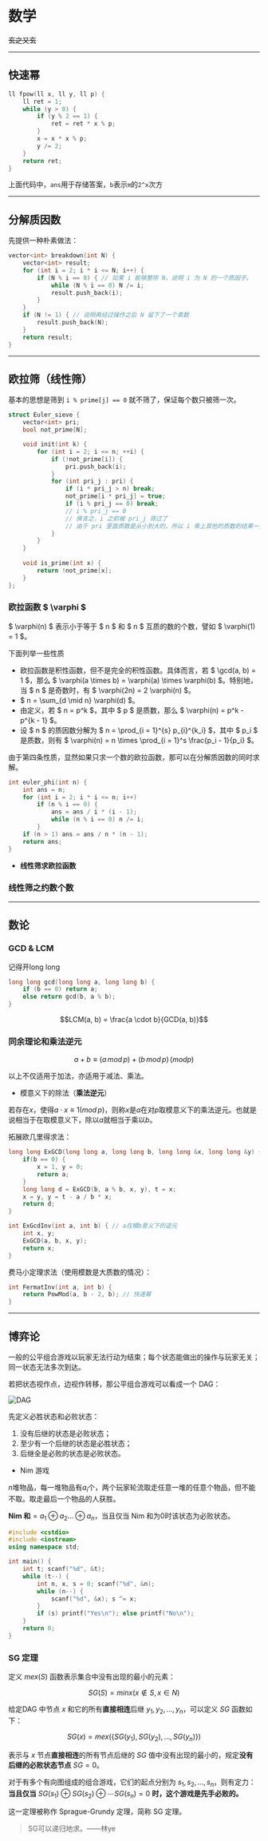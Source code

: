 # 数学

~~玄之又玄~~

---

## 快速幂

```cpp
ll fpow(ll x, ll y, ll p) {
    ll ret = 1;
    while (y > 0) {
        if (y % 2 == 1) {
            ret = ret * x % p;
        }
        x = x * x % p;
        y /= 2;
    }
    return ret;
}
```

上面代码中，`ans`用于存储答案，`b`表示`m`的`2^x`次方

---

## 分解质因数

先提供一种朴素做法：

```cpp
vector<int> breakdown(int N) {
    vector<int> result;
    for (int i = 2; i * i <= N; i++) {
        if (N % i == 0) { // 如果 i 能够整除 N，说明 i 为 N 的一个质因子。
            while (N % i == 0) N /= i;
            result.push_back(i);
        }
    }
    if (N != 1) { // 说明再经过操作之后 N 留下了一个素数
        result.push_back(N);
    }
    return result;
}
```

---

## 欧拉筛（线性筛）

基本的思想是筛到 `i % prime[j] == 0` 就不筛了，保证每个数只被筛一次。

```cpp
struct Euler_sieve {
    vector<int> pri;
    bool not_prime[N];

    void init(int k) {
        for (int i = 2; i <= n; ++i) {
            if (!not_prime[i]) {
                pri.push_back(i);
            }
            for (int pri_j : pri) {
                if (i * pri_j > n) break;
                not_prime[i * pri_j] = true;
                if (i % pri_j == 0) break;
                // i % pri_j == 0
                // 换言之，i 之前被 pri_j 筛过了
                // 由于 pri 里面质数是从小到大的，所以 i 乘上其他的质数的结果一定会被 pri_j 的倍数筛掉，就不需要在这里先筛一次，所以这里直接 break 掉就好了
            }
        }
    }
    
    void is_prime(int x) {
        return !not_prime[x];
    }
};
```

### 欧拉函数 $ \varphi $

$ \varphi(n) $ 表示小于等于 $ n $ 和 $ n $ 互质的数的个数，譬如 $ \varphi(1)  = 1 $。

下面列举一些性质

- 欧拉函数是积性函数，但不是完全的积性函数。具体而言，若 $ \gcd(a, b) = 1 $，那么 $ \varphi(a \times b) = \varphi(a) \times \varphi(b) $。特别地，当 $ n $ 是奇数时，有 $ \varphi(2n) = 2 \varphi(n) $。
- $ n = \sum_{d \mid n} \varphi(d) $。
- 由定义，若 $ n = p^k $，其中 $ p $ 是质数，那么 $ \varphi(n) = p^k - p^{k - 1} $。
- 设 $ n $ 的质因数分解为 $ n = \prod_{i = 1}^{s} p_{i}^{k_i} $，其中 $ p_i $ 是质数，则有 $ \varphi(n) = n \times \prod_{i = 1}^s \frac{p_i - 1}{p_i} $。

由于第四条性质，显然如果只求一个数的欧拉函数，那可以在分解质因数的同时求解。

```cpp
int euler_phi(int n) {
    int ans = n;
    for (int i = 2; i * i <= n; i++)
        if (n % i == 0) {
            ans = ans / i * (i - 1);
            while (n % i == 0) n /= i;
        }
    if (n > 1) ans = ans / n * (n - 1);
    return ans;
}
```

- **线性筛求欧拉函数**



### 线性筛之约数个数

---

## 数论

### GCD & LCM

记得开long long

```cpp
long long gcd(long long a, long long b) {
    if (b == 0) return a;
    else return gcd(b, a % b);
}
```

$$LCM(a, b) = \frac{a \cdot b}{GCD(a, b)}$$

### 同余理论和乘法逆元

$$a + b \equiv (a \, mod \, p) + (b \, mod \, p)\, (mod p)$$

以上不仅适用于加法，亦适用于减法、乘法。

- 模意义下的除法（**乘法逆元**）

若存在$x$，使得$a\cdot x \equiv 1 (mod\, p)$，则称$x$是$a$在对$p$取模意义下的乘法逆元。也就是说相当于在取模意义下，除以$a$就相当于乘以$b$。

拓展欧几里得求法：

```cpp
long long ExGCD(long long a, long long b, long long &x, long long &y) {
    if(b == 0) {
        x = 1, y = 0;
        return a;
    }
    long long d = ExGCD(b, a % b, x, y), t = x;
    x = y, y = t - a / b * x;
    return d;  
}

int ExGcdInv(int a, int b) { // a在模b意义下的逆元
    int x, y;
    ExGCD(a, b, x, y);
    return x;
}
```

费马小定理求法（使用模数是大质数的情况）：

```cpp
int FermatInv(int a, int b) {
    return PowMod(a, b - 2, b); // 快速幂
}
```

---

## 博弈论

一般的公平组合游戏以玩家无法行动为结束；每个状态能做出的操作与玩家无关；同一状态无法多次到达。

若把状态视作点，边视作转移，那公平组合游戏可以看成一个 DAG：

![DAG](https://oi-wiki.org/math/game-theory/images/game1.png)

先定义必胜状态和必败状态：

1. 没有后继的状态是必败状态；
2. 至少有一个后继的状态是必胜状态；
3. 后继全是必败的状态是必败状态。

- Nim 游戏

$n$堆物品，每一堆物品有$a_i$个，两个玩家轮流取走任意一堆的任意个物品，但不能不取。取走最后一个物品的人获胜。

**Nim 和**$=a_1 \oplus a_2 \dots \oplus a_n$，当且仅当 Nim 和为0时该状态为必败状态。

```cpp
#include <cstdio>
#include <iostream>
using namespace std;

int main() {
    int t; scanf("%d", &t);
    while (t--) {
        int n, x, s = 0; scanf("%d", &n);
        while (n--) {
            scanf("%d", &x); s ^= x;
        }
        if (s) printf("Yes\n"); else printf("No\n");
    }
    return 0;
}
```

### SG 定理

定义 $mex(S)$ 函数表示集合中没有出现的最小的元素：

$$SG(S) = min{x} (x \notin S, x \in N)$$

给定DAG 中节点 $x$ 和它的所有**直接相连**后继 $y_1, y_2, \dots , y_n$，可以定义 $SG$ 函数如下：

$$SG(x) = mex(\{SG(y_1), SG(y_2), \dots,  SG(y_n)\})$$

表示与 $x$ 节点**直接相连**的所有节点后继的 $SG$ 值中没有出现的最小的，规定**没有后继的必败状态节点** $SG=0$。

对于有多个有向图组成的组合游戏，它们的起点分别为 $s_1, s_2, \dots , s_n$，则有定力：**当且仅当** $SG(s_1) \oplus SG(s_2) \oplus \dotsb SG(s_n) = 0$ **时，这个游戏是先手必败的。**

这一定理被称作 Sprague-Grundy 定理，简称 SG 定理。

> SG可以递归地求。——林ye
